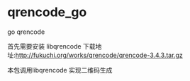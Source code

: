 qrencode_go
===========

go qrencode 


首先需要安装 libqrencode
下载地址:http://fukuchi.org/works/qrencode/qrencode-3.4.3.tar.gz

本包调用libqrencode 实现二维码生成

